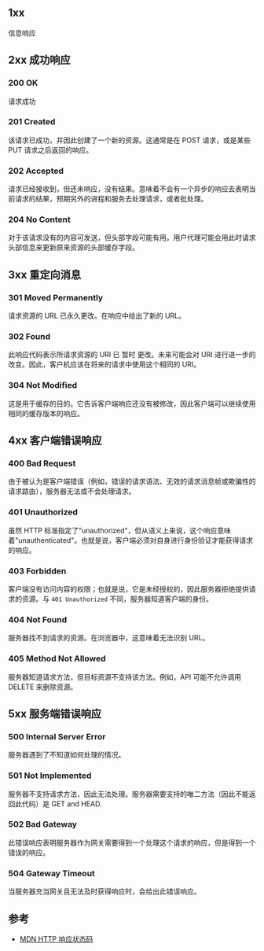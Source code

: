 ## 1xx

信息响应

## 2xx 成功响应

### 200 OK

请求成功

### 201 Created

该请求已成功，并因此创建了一个新的资源。这通常是在 POST 请求，或是某些 PUT 请求之后返回的响应。

### 202 Accepted

请求已经接收到，但还未响应，没有结果。意味着不会有一个异步的响应去表明当前请求的结果，预期另外的进程和服务去处理请求，或者批处理。

### 204 No Content

对于该请求没有的内容可发送，但头部字段可能有用。用户代理可能会用此时请求头部信息来更新原来资源的头部缓存字段。

## 3xx 重定向消息

### 301 Moved Permanently

请求资源的 URL 已永久更改。在响应中给出了新的 URL。

### 302 Found

此响应代码表示所请求资源的 URI 已 暂时 更改。未来可能会对 URI 进行进一步的改变。因此，客户机应该在将来的请求中使用这个相同的 URI。

### 304 Not Modified

这是用于缓存的目的。它告诉客户端响应还没有被修改，因此客户端可以继续使用相同的缓存版本的响应。

## 4xx 客户端错误响应

### 400 Bad Request

由于被认为是客户端错误（例如，错误的请求语法、无效的请求消息帧或欺骗性的请求路由），服务器无法或不会处理请求。

### 401 Unauthorized

虽然 HTTP 标准指定了"unauthorized"，但从语义上来说，这个响应意味着"unauthenticated"。也就是说，客户端必须对自身进行身份验证才能获得请求的响应。

### 403 Forbidden

客户端没有访问内容的权限；也就是说，它是未经授权的，因此服务器拒绝提供请求的资源。与 `401 Unauthorized` 不同，服务器知道客户端的身份。

### 404 Not Found

服务器找不到请求的资源。在浏览器中，这意味着无法识别 URL。

### 405 Method Not Allowed

服务器知道请求方法，但目标资源不支持该方法。例如，API 可能不允许调用 DELETE 来删除资源。

## 5xx 服务端错误响应

### 500 Internal Server Error

服务器遇到了不知道如何处理的情况。

### 501 Not Implemented

服务器不支持请求方法，因此无法处理。服务器需要支持的唯二方法（因此不能返回此代码）是 GET and HEAD.

### 502 Bad Gateway

此错误响应表明服务器作为网关需要得到一个处理这个请求的响应，但是得到一个错误的响应。

### 504 Gateway Timeout

当服务器充当网关且无法及时获得响应时，会给出此错误响应。

## 参考

- [MDN HTTP 响应状态码](https://developer.mozilla.org/zh-CN/docs/Web/HTTP/Status)
